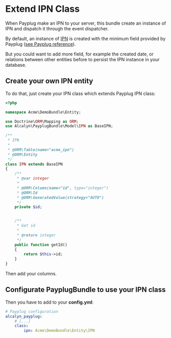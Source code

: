 Extend IPN Class
================

When Payplug make an IPN to your server, this bundle create an instance of IPN and dispatch it
through the event dispatcher.

By default, an instance of [IPN](https://github.com/alcalyn/payplug-bundle/blob/master/Model/IPN.php)
is created with the minimum field provided by Payplug
([see Payplug reference](http://payplug-developer-documentation.readthedocs.org/en/latest/#reference)).

But you could want to add more field, for example the created date, or relations between other entities
before to persist the IPN instance in your database.


## Create your own IPN entity

To do that, just create your IPN class which extends Payplug IPN class:

``` php
<?php

namespace Acme\DemoBundle\Entity;

use Doctrine\ORM\Mapping as ORM;
use Alcalyn\PayplugBundle\Model\IPN as BaseIPN;

/**
 * IPN
 *
 * @ORM\Table(name="acme_ipn")
 * @ORM\Entity
 */
class IPN extends BaseIPN
{
    /**
     * @var integer
     *
     * @ORM\Column(name="id", type="integer")
     * @ORM\Id
     * @ORM\GeneratedValue(strategy="AUTO")
     */
    private $id;


    /**
     * Get id
     *
     * @return integer 
     */
    public function getId()
    {
        return $this->id;
    }
}
```

Then add your columns.


## Configurate PayplugBundle to use your IPN class

Then you have to add to your **config.yml**:

``` yml
# Payplug configuration
alcalyn_payplug:
    # [...]
    class:
        ipn: Acme\DemoBundle\Entity\IPN
```
